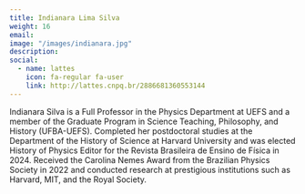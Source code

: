 ```yaml
---
title: Indianara Lima Silva
weight: 16
email: 
image: "/images/indianara.jpg"
description: 
social:
  - name: lattes
    icon: fa-regular fa-user
    link: http://lattes.cnpq.br/2886681360553144
---
```


Indianara Silva is a Full Professor in the Physics Department at UEFS and a member of the Graduate Program in Science Teaching, Philosophy, and History (UFBA-UEFS). Completed her postdoctoral studies at the Department of the History of Science at Harvard University and was elected History of Physics Editor for the Revista Brasileira de Ensino de Física in 2024. Received the Carolina Nemes Award from the Brazilian Physics Society in 2022 and conducted research at prestigious institutions such as Harvard, MIT, and the Royal Society. 